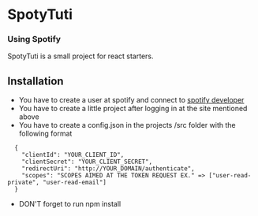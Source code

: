 # SpotyTuti

### Using Spotify

SpotyTuti is a small project for react starters.

## Installation

- You have to create a user at spotify and connect to [spotify developer](https://developer.spotify.com/dashboard/login)
- You have to create a little project after logging in at the site mentioned above
- You have to create a config.json in the projects /src folder with the following format

```
  {
    "clientId": "YOUR_CLIENT_ID",
    "clientSecret": "YOUR_CLIENT_SECRET",
    "redirectUri": "http://YOUR_DOMAIN/authenticate",
    "scopes": "SCOPES AIMED AT THE TOKEN REQUEST EX." => ["user-read-private", "user-read-email"]
  }
```

- DON'T forget to run npm install

